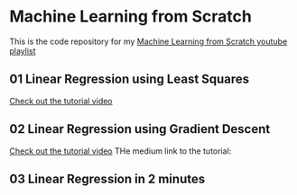 # Machine Learning from Scratch
This is the code repository for my [Machine Learning from Scratch youtube playlist](https://www.youtube.com/watch?v=4PHI11lX11I&list=PLP3ANEJKF1TzOz3hwOoRclgRFVi8A76k2)
## 01 Linear Regression using Least Squares  
[Check out the tutorial video](https://www.youtube.com/watch?v=kR6tBAq16ng&t=2s)
## 02 Linear Regression using Gradient Descent  
[Check out the tutorial video](https://www.youtube.com/watch?v=4PHI11lX11I&t=2s)
THe medium link to the tutorial:
## 03 Linear Regression in 2 minutes

